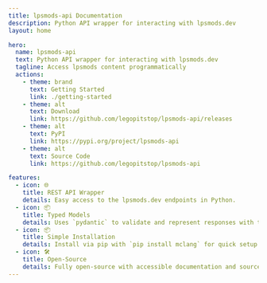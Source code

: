 ```yaml
---
title: lpsmods-api Documentation
description: Python API wrapper for interacting with lpsmods.dev
layout: home

hero:
  name: lpsmods-api
  text: Python API wrapper for interacting with lpsmods.dev
  tagline: Access lpsmods content programmatically
  actions:
    - theme: brand
      text: Getting Started
      link: ./getting-started
    - theme: alt
      text: Download
      link: https://github.com/legopitstop/lpsmods-api/releases
    - theme: alt
      text: PyPI
      link: https://pypi.org/project/lpsmods-api
    - theme: alt
      text: Source Code
      link: https://github.com/legopitstop/lpsmods-api

features:
  - icon: 🌐
    title: REST API Wrapper
    details: Easy access to the lpsmods.dev endpoints in Python.
  - icon: 📦
    title: Typed Models
    details: Uses `pydantic` to validate and represent responses with type safety.
  - icon: 📦
    title: Simple Installation
    details: Install via pip with `pip install mclang` for quick setup.
  - icon: 🛠️
    title: Open-Source
    details: Fully open-source with accessible documentation and source code.
---
```

